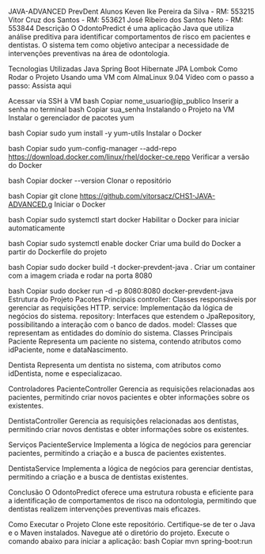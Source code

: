 JAVA-ADVANCED
PrevDent
Alunos
Keven Ike Pereira da Silva - RM: 553215
Vitor Cruz dos Santos - RM: 553621
José Ribeiro dos Santos Neto - RM: 553844
Descrição
O OdontoPredict é uma aplicação Java que utiliza análise preditiva para identificar comportamentos de risco em pacientes e dentistas. O sistema tem como objetivo antecipar a necessidade de intervenções preventivas na área de odontologia.

Tecnologias Utilizadas
Java
Spring Boot
Hibernate
JPA
Lombok
Como Rodar o Projeto Usando uma VM com AlmaLinux 9.04
Vídeo com o passo a passo:
Assista aqui

Acessar via SSH à VM
bash
Copiar
nome_usuario@ip_publico
Inserir a senha no terminal
bash
Copiar
sua_senha
Instalando o Projeto na VM
Instalar o gerenciador de pacotes yum

bash
Copiar
sudo yum install -y yum-utils
Instalar o Docker

bash
Copiar
sudo yum-config-manager --add-repo https://download.docker.com/linux/rhel/docker-ce.repo
Verificar a versão do Docker

bash
Copiar
docker --version
Clonar o repositório

bash
Copiar
git clone https://github.com/vitorsacz/CHS1-JAVA-ADVANCED.g
Iniciar o Docker

bash
Copiar
sudo systemctl start docker
Habilitar o Docker para iniciar automaticamente

bash
Copiar
sudo systemctl enable docker
Criar uma build do Docker a partir do Dockerfile do projeto

bash
Copiar
sudo docker build -t docker-prevdent-java .
Criar um container com a imagem criada e rodar na porta 8080

bash
Copiar
sudo docker run -d -p 8080:8080 docker-prevdent-java
Estrutura do Projeto
Pacotes Principais
controller: Classes responsáveis por gerenciar as requisições HTTP.
service: Implementação da lógica de negócios do sistema.
repository: Interfaces que estendem o JpaRepository, possibilitando a interação com o banco de dados.
model: Classes que representam as entidades do domínio do sistema.
Classes Principais
Paciente
Representa um paciente no sistema, contendo atributos como idPaciente, nome e dataNascimento.

Dentista
Representa um dentista no sistema, com atributos como idDentista, nome e especializacao.

Controladores
PacienteController
Gerencia as requisições relacionadas aos pacientes, permitindo criar novos pacientes e obter informações sobre os existentes.

DentistaController
Gerencia as requisições relacionadas aos dentistas, permitindo criar novos dentistas e obter informações sobre os existentes.

Serviços
PacienteService
Implementa a lógica de negócios para gerenciar pacientes, permitindo a criação e a busca de pacientes existentes.

DentistaService
Implementa a lógica de negócios para gerenciar dentistas, permitindo a criação e a busca de dentistas existentes.

Conclusão
O OdontoPredict oferece uma estrutura robusta e eficiente para a identificação de comportamentos de risco na odontologia, permitindo que dentistas realizem intervenções preventivas mais eficazes.

Como Executar o Projeto
Clone este repositório.
Certifique-se de ter o Java e o Maven instalados.
Navegue até o diretório do projeto.
Execute o comando abaixo para iniciar a aplicação:
bash
Copiar
mvn spring-boot:run
